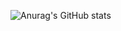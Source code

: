 ![Anurag's GitHub stats](https://github-readme-stats.vercel.app/api?username=Mr-mansur&show_icons=true&theme=dark)
